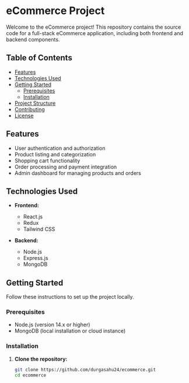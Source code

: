 # eCommerce Project

Welcome to the eCommerce project! This repository contains the source code for a full-stack eCommerce application, including both frontend and backend components.

## Table of Contents

- [Features](#features)
- [Technologies Used](#technologies-used)
- [Getting Started](#getting-started)
  - [Prerequisites](#prerequisites)
  - [Installation](#installation)
- [Project Structure](#project-structure)
- [Contributing](#contributing)
- [License](#license)

## Features

- User authentication and authorization
- Product listing and categorization
- Shopping cart functionality
- Order processing and payment integration
- Admin dashboard for managing products and orders

## Technologies Used

- **Frontend:**
  - React.js
  - Redux
  - Tailwind CSS

- **Backend:**
  - Node.js
  - Express.js
  - MongoDB

## Getting Started

Follow these instructions to set up the project locally.

### Prerequisites

- Node.js (version 14.x or higher)
- MongoDB (local installation or cloud instance)

### Installation

1. **Clone the repository:**

   ```bash
   git clone https://github.com/durgasahu24/ecommerce.git
   cd ecommerce
